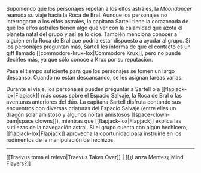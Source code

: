 Suponiendo que los personajes repelan a los elfos astrales, la  _Moondancer_ reanuda su viaje hacia la Roca de Bral. Aunque los personajes no interrogaran a los elfos astrales, la capitana Sartell tiene la corazonada de que los elfos astrales tienen algo que ver con la calamidad que azota el planeta natal del grupo y así se lo dice. También menciona conocer a alguien en la Roca de Bral que podría estar dispuesto a ayudar al grupo. Si los personajes preguntan más, Sartell les informa de que el contacto es un giff llamado [[commodore-krux-lox|Commodore Krux]], pero no puede decirles más, ya que sólo conoce a Krux por su reputación.

Pasa el tiempo suficiente para que los personajes se tomen un largo descanso. Cuando no están descansando, se les asignan tareas varias.

Durante el viaje, los personajes pueden preguntar a Sartell o a [[flapjack-lox|Flapjack]] más cosas sobre el Espacio Salvaje, la Roca de Bral o las aventuras anteriores del dúo. La capitana Sartell disfruta contando sus encuentros con diversas criaturas del Espacio Salvaje (entre ellas un dragón solar amistoso y algunos no tan amistosos [[space-clown-bam|space clowns]]), mientras que [[flapjack-lox|Flapjack]] explica las sutilezas de la navegación astral. Si el grupo cuenta con algún hechicero, [[flapjack-lox|Flapjack]] aprovecha la oportunidad para instruirle en los rudimentos de la manipulación de hechizos.

* * *

[[Traevus toma el relevo|Traevus Takes Over]] **|** [[¿Lanza Mentes¿|Mind Flayers?]]


